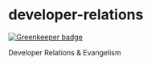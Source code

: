 # developer-relations

[![Greenkeeper badge](https://badges.greenkeeper.io/donejs/developer-relations.svg)](https://greenkeeper.io/)

Developer Relations &amp; Evangelism
